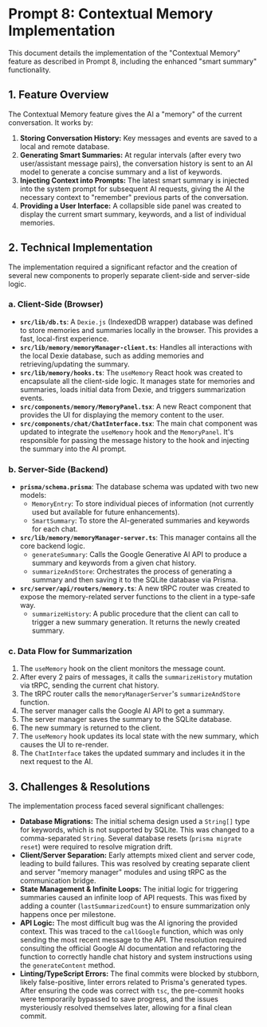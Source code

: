 # Prompt 8: Contextual Memory Implementation

This document details the implementation of the "Contextual Memory" feature as described in Prompt 8, including the enhanced "smart summary" functionality.

## 1. Feature Overview

The Contextual Memory feature gives the AI a "memory" of the current conversation. It works by:

1.  **Storing Conversation History:** Key messages and events are saved to a local and remote database.
2.  **Generating Smart Summaries:** At regular intervals (after every two user/assistant message pairs), the conversation history is sent to an AI model to generate a concise summary and a list of keywords.
3.  **Injecting Context into Prompts:** The latest smart summary is injected into the system prompt for subsequent AI requests, giving the AI the necessary context to "remember" previous parts of the conversation.
4.  **Providing a User Interface:** A collapsible side panel was created to display the current smart summary, keywords, and a list of individual memories.

## 2. Technical Implementation

The implementation required a significant refactor and the creation of several new components to properly separate client-side and server-side logic.

### a. Client-Side (Browser)

- **`src/lib/db.ts`**: A `Dexie.js` (IndexedDB wrapper) database was defined to store memories and summaries locally in the browser. This provides a fast, local-first experience.
- **`src/lib/memory/memoryManager-client.ts`**: Handles all interactions with the local Dexie database, such as adding memories and retrieving/updating the summary.
- **`src/lib/memory/hooks.ts`**: The `useMemory` React hook was created to encapsulate all the client-side logic. It manages state for memories and summaries, loads initial data from Dexie, and triggers summarization events.
- **`src/components/memory/MemoryPanel.tsx`**: A new React component that provides the UI for displaying the memory content to the user.
- **`src/components/chat/ChatInterface.tsx`**: The main chat component was updated to integrate the `useMemory` hook and the `MemoryPanel`. It's responsible for passing the message history to the hook and injecting the summary into the AI prompt.

### b. Server-Side (Backend)

- **`prisma/schema.prisma`**: The database schema was updated with two new models:
  - `MemoryEntry`: To store individual pieces of information (not currently used but available for future enhancements).
  - `SmartSummary`: To store the AI-generated summaries and keywords for each chat.
- **`src/lib/memory/memoryManager-server.ts`**: This manager contains all the core backend logic.
  - `generateSummary`: Calls the Google Generative AI API to produce a summary and keywords from a given chat history.
  - `summarizeAndStore`: Orchestrates the process of generating a summary and then saving it to the SQLite database via Prisma.
- **`src/server/api/routers/memory.ts`**: A new tRPC router was created to expose the memory-related server functions to the client in a type-safe way.
  - `summarizeHistory`: A public procedure that the client can call to trigger a new summary generation. It returns the newly created summary.

### c. Data Flow for Summarization

1.  The `useMemory` hook on the client monitors the message count.
2.  After every 2 pairs of messages, it calls the `summarizeHistory` mutation via tRPC, sending the current chat history.
3.  The tRPC router calls the `memoryManagerServer`'s `summarizeAndStore` function.
4.  The server manager calls the Google AI API to get a summary.
5.  The server manager saves the summary to the SQLite database.
6.  The new summary is returned to the client.
7.  The `useMemory` hook updates its local state with the new summary, which causes the UI to re-render.
8.  The `ChatInterface` takes the updated summary and includes it in the next request to the AI.

## 3. Challenges & Resolutions

The implementation process faced several significant challenges:

- **Database Migrations:** The initial schema design used a `String[]` type for keywords, which is not supported by SQLite. This was changed to a comma-separated `String`. Several database resets (`prisma migrate reset`) were required to resolve migration drift.
- **Client/Server Separation:** Early attempts mixed client and server code, leading to build failures. This was resolved by creating separate client and server "memory manager" modules and using tRPC as the communication bridge.
- **State Management & Infinite Loops:** The initial logic for triggering summaries caused an infinite loop of API requests. This was fixed by adding a counter (`lastSummarizedCount`) to ensure summarization only happens once per milestone.
- **API Logic:** The most difficult bug was the AI ignoring the provided context. This was traced to the `callGoogle` function, which was only sending the most recent message to the API. The resolution required consulting the official Google AI documentation and refactoring the function to correctly handle chat history and system instructions using the `generateContent` method.
- **Linting/TypeScript Errors:** The final commits were blocked by stubborn, likely false-positive, linter errors related to Prisma's generated types. After ensuring the code was correct with `tsc`, the pre-commit hooks were temporarily bypassed to save progress, and the issues mysteriously resolved themselves later, allowing for a final clean commit.
